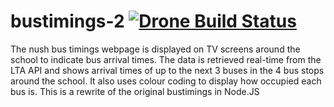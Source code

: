 
# bustimings-2  [![Drone Build Status](https://appventure.nushigh.edu.sg:8000/api/badges/appventure-nush/bustimings-2/status.svg)](https://appventure.nushigh.edu.sg:8000/appventure-nush/bustimings-2)

The nush bus timings webpage is displayed on TV screens around the school to indicate bus arrival times. The data is retrieved real-time from the LTA API and shows arrival times of up to the next 3 buses in the 4 bus stops around the school. It also uses colour coding to display how occupied each bus is.
This is a rewrite of the original bustimings in Node.JS
